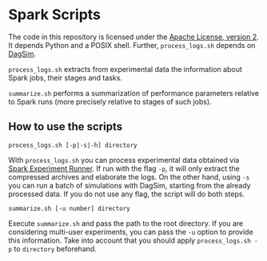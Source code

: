# Spark Scripts

The code in this repository is licensed under the [Apache License,
version 2](https://www.apache.org/licenses/LICENSE-2.0).
It depends Python and a POSIX shell.
Further, `process_logs.sh` depends on
[DagSim](https://github.com/eubr-bigsea/dagSim).

`process_logs.sh` extracts from experimental data the information about
Spark jobs, their stages and tasks.

`summarize.sh` performs a summarization of performance parameters
relative to Spark runs (more precisely relative to stages of such jobs).

## How to use the scripts

```shell
process_logs.sh [-p|-s|-h] directory
```

With `process_logs.sh` you can process experimental data obtained via
[Spark Experiment
Runner](https://github.com/deib-polimi/Spark-Experiment-Runner).
If run with the flag `-p`, it will only extract the compressed
archives and elaborate the logs.
On the other hand, using `-s` you can run a batch of simulations
with DagSim, starting from the already processed data.
If you do not use any flag, the script will do both steps.

```shell
summarize.sh [-u number] directory
```

Execute `summarize.sh` and pass the path to the root directory.
If you are considering multi-user experiments,
you can pass the `-u` option to provide this information.
Take into account that you should apply `process_logs.sh -p`
to `directory` beforehand.
